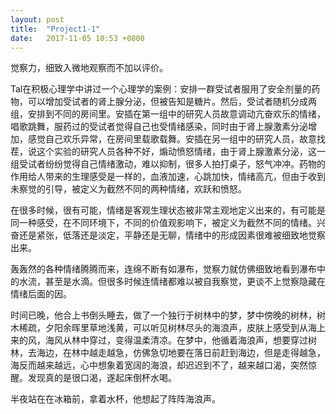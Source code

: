 ```yaml
---
layout: post
title:  "Project1-1"
date:   2017-11-05 10:53 +0800
---
```


觉察力，细致入微地观察而不加以评价。

Tal在积极心理学中讲过一个心理学的案例：安排一群受试者服用了安全剂量的药物，可以增加受试者的肾上腺分泌，但被告知是糖片。然后，受试者随机分成两组，安排到不同的房间里。安插在第一组中的研究人员故意调动亢奋欢乐的情绪，唱歌跳舞，服药过的受试者觉得自己也受情绪感染，同时由于肾上腺激素分泌增加，感觉自己欢乐异常，在房间里载歌载舞。安插在另一组中的研究人员，故意找茬，说这个实验的研究人员各种不好，煽动愤怒情绪，由于肾上腺激素分泌，这一组受试者纷纷觉得自己情绪激动，难以抑制，很多人拍打桌子，怒气冲冲。药物的作用给人带来的生理感受是一样的，血液加速，心跳加快，情绪高亢，但由于收到未察觉的引导，被定义为截然不同的两种情绪，欢跃和愤怒。

在很多时候，很有可能，情绪是客观生理状态被非常主观地定义出来的，有可能是同一种感受，在不同环境下，不同的价值观影响下，被定义为截然不同的情绪。兴奋还是紧张，低落还是淡定，平静还是无聊，情绪中的形成因素很难被细致地觉察出来。

轰轰然的各种情绪腾腾而来，连绵不断有如瀑布，觉察力就仿佛细致地看到瀑布中的水流，甚至是水滴。但很多时候连情绪都难以被自我察觉，更谈不上觉察隐藏在情绪后面的因。

时间已晚，他合上书倒头睡去，做了一个独行于树林中的梦，梦中傍晚的树林，树木稀疏，夕阳余晖里草地浅黄，可以听见树林尽头的海浪声，皮肤上感受到从海上来的风，海风从林中穿过，变得温柔清凉。在梦中，他循着海浪声，想要穿过树林，去海边，在林中越走越急，仿佛急切地要在落日前赶到海边，但是走得越急，海反而越来越远，心中想象着宽阔的海浪，却迟迟到不了，越来越口渴，突然惊醒。发现真的是很口渴，遂起床倒杯水喝。

半夜站在在冰箱前，拿着水杯，他想起了阵阵海浪声。